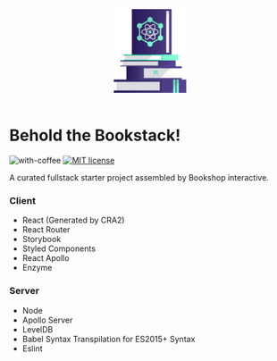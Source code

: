 <p align="center">
  <br /><br />
  <img src="https://raw.githubusercontent.com/Bookshop-Interactive/repo-pictures/master/bookstack-template/bookstackfull.svg?sanitize=true" alt="Bookstack Template Logo" height="150" />
  <br /><br />
</p>

# Behold the Bookstack!

![with-coffee](https://img.shields.io/badge/made%20with-%E2%98%95%EF%B8%8F%20coffee-yellow.svg)
[![MIT license](https://img.shields.io/badge/License-MIT-blue.svg)](https://lbesson.mit-license.org/)

A curated fullstack starter project assembled by Bookshop interactive.

### Client

- React (Generated by CRA2)
- React Router
- Storybook
- Styled Components
- React Apollo
- Enzyme

### Server

- Node
- Apollo Server
- LevelDB
- Babel Syntax Transpilation for ES2015+ Syntax
- Eslint
